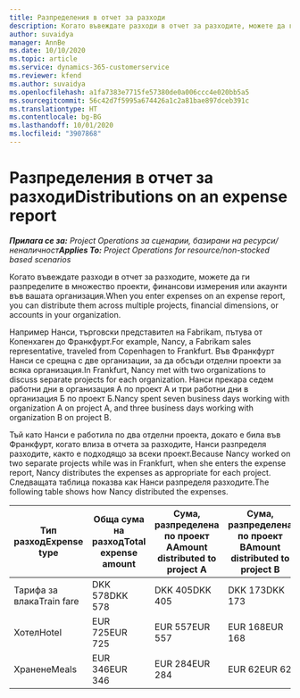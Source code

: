 ```yaml
---
title: Разпределения в отчет за разходи
description: Когато въвеждате разходи в отчет за разходите, можете да ги разпределите в множество проекти, юридически лица или акаунти във вашата организация.
author: suvaidya
manager: AnnBe
ms.date: 10/10/2020
ms.topic: article
ms.service: dynamics-365-customerservice
ms.reviewer: kfend
ms.author: suvaidya
ms.openlocfilehash: a1fa7383e7715fe57380de0a006ccc4e020bb5a5
ms.sourcegitcommit: 56c42d7f5995a674426a1c2a81bae897dceb391c
ms.translationtype: HT
ms.contentlocale: bg-BG
ms.lasthandoff: 10/01/2020
ms.locfileid: "3907868"
---
```

# <a name="distributions-on-an-expense-report"></a><span data-ttu-id="a8425-103">Разпределения в отчет за разходи</span><span class="sxs-lookup"><span data-stu-id="a8425-103">Distributions on an expense report</span></span>

<span data-ttu-id="a8425-104">_**Прилага се за:** Project Operations за сценарии, базирани на ресурси/неналичност_</span><span class="sxs-lookup"><span data-stu-id="a8425-104">_**Applies To:** Project Operations for resource/non-stocked based scenarios_</span></span>

<span data-ttu-id="a8425-105">Когато въвеждате разходи в отчет за разходите, можете да ги разпределите в множество проекти, финансови измерения или акаунти във вашата организация.</span><span class="sxs-lookup"><span data-stu-id="a8425-105">When you enter expenses on an expense report, you can distribute them across multiple projects, financial dimensions, or accounts in your organization.</span></span>

<span data-ttu-id="a8425-106">Например Нанси, търговски представител на Fabrikam, пътува от Копенхаген до Франкфурт.</span><span class="sxs-lookup"><span data-stu-id="a8425-106">For example, Nancy, a Fabrikam sales representative, traveled from Copenhagen to Frankfurt.</span></span> <span data-ttu-id="a8425-107">Във Франкфурт Нанси се срещна с две организации, за да обсъди отделни проекти за всяка организация.</span><span class="sxs-lookup"><span data-stu-id="a8425-107">In Frankfurt, Nancy met with two organizations to discuss separate projects for each organization.</span></span> <span data-ttu-id="a8425-108">Нанси прекара седем работни дни в организация А по проект А и три работни дни в организация Б по проект Б.</span><span class="sxs-lookup"><span data-stu-id="a8425-108">Nancy spent seven business days working with organization A on project A, and three business days working with organization B on project B.</span></span>

<span data-ttu-id="a8425-109">Тъй като Нанси е работила по два отделни проекта, докато е била във Франкфурт, когато влиза в отчета за разходите, Нанси разпределя разходите, както е подходящо за всеки проект.</span><span class="sxs-lookup"><span data-stu-id="a8425-109">Because Nancy worked on two separate projects while was in Frankfurt, when she enters the expense report, Nancy distributes the expenses as appropriate for each project.</span></span> <span data-ttu-id="a8425-110">Следващата таблица показва как Нанси разпределя разходите.</span><span class="sxs-lookup"><span data-stu-id="a8425-110">The following table shows how Nancy distributed the expenses.</span></span>

| <span data-ttu-id="a8425-111">Тип разход</span><span class="sxs-lookup"><span data-stu-id="a8425-111">Expense type</span></span> | <span data-ttu-id="a8425-112">Обща сума на разход</span><span class="sxs-lookup"><span data-stu-id="a8425-112">Total expense amount</span></span> | <span data-ttu-id="a8425-113">Сума, разпределена по проект А</span><span class="sxs-lookup"><span data-stu-id="a8425-113">Amount distributed to project A</span></span> | <span data-ttu-id="a8425-114">Сума, разпределена по проект B</span><span class="sxs-lookup"><span data-stu-id="a8425-114">Amount distributed to project B</span></span> |
|--------------|----------------------|---------------------------------|---------------------------------|
| <span data-ttu-id="a8425-115">Тарифа за влака</span><span class="sxs-lookup"><span data-stu-id="a8425-115">Train fare</span></span>   | <span data-ttu-id="a8425-116">DKK 578</span><span class="sxs-lookup"><span data-stu-id="a8425-116">DKK 578</span></span>              | <span data-ttu-id="a8425-117">DKK 405</span><span class="sxs-lookup"><span data-stu-id="a8425-117">DKK 405</span></span>                         | <span data-ttu-id="a8425-118">DKK 173</span><span class="sxs-lookup"><span data-stu-id="a8425-118">DKK 173</span></span>                         |
| <span data-ttu-id="a8425-119">Хотел</span><span class="sxs-lookup"><span data-stu-id="a8425-119">Hotel</span></span>        | <span data-ttu-id="a8425-120">EUR 725</span><span class="sxs-lookup"><span data-stu-id="a8425-120">EUR 725</span></span>              | <span data-ttu-id="a8425-121">EUR 557</span><span class="sxs-lookup"><span data-stu-id="a8425-121">EUR 557</span></span>                         | <span data-ttu-id="a8425-122">EUR 168</span><span class="sxs-lookup"><span data-stu-id="a8425-122">EUR 168</span></span>                         |
| <span data-ttu-id="a8425-123">Хранене</span><span class="sxs-lookup"><span data-stu-id="a8425-123">Meals</span></span>        | <span data-ttu-id="a8425-124">EUR 346</span><span class="sxs-lookup"><span data-stu-id="a8425-124">EUR 346</span></span>              | <span data-ttu-id="a8425-125">EUR 284</span><span class="sxs-lookup"><span data-stu-id="a8425-125">EUR 284</span></span>                         | <span data-ttu-id="a8425-126">EUR 62</span><span class="sxs-lookup"><span data-stu-id="a8425-126">EUR 62</span></span>                          |
